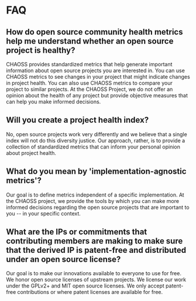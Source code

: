 # FAQ

## How do open source community health metrics help me understand whether an open source project is healthy?
CHAOSS provides standardized metrics that help generate important information about open source projects you are interested in. You can use CHAOSS metrics to see changes in your project that might indicate changes in project health. You can also use CHAOSS metrics to compare your project to similar projects. At the CHAOSS Project, we do not offer an opinion about the health of any project but provide objective measures that can help you make informed decisions.

## Will you create a project health index?
No, open source projects work very differently and we believe that a single index will not do this diversity justice. Our approach, rather, is to provide a collection of standardized metrics that can inform your personal opinion about project health.

## What do you mean by 'implementation-agnostic metrics'?
Our goal is to define metrics independent of a specific implementation. At the CHAOSS project, we provide the tools by which you can make more informed decisions regarding the open source projects that are important to you -- in your specific context.

## What are the IPs or commitments that contributing members are making to make sure that the derived IP is patent-free and distributed under an open source license?
Our goal is to make our innovations available to everyone to use for free. We honor open source licenses of upstream projects. We license our work under the GPLv2+ and MIT open source licenses. We only accept patent-free contributions or where patent licenses are available for free.